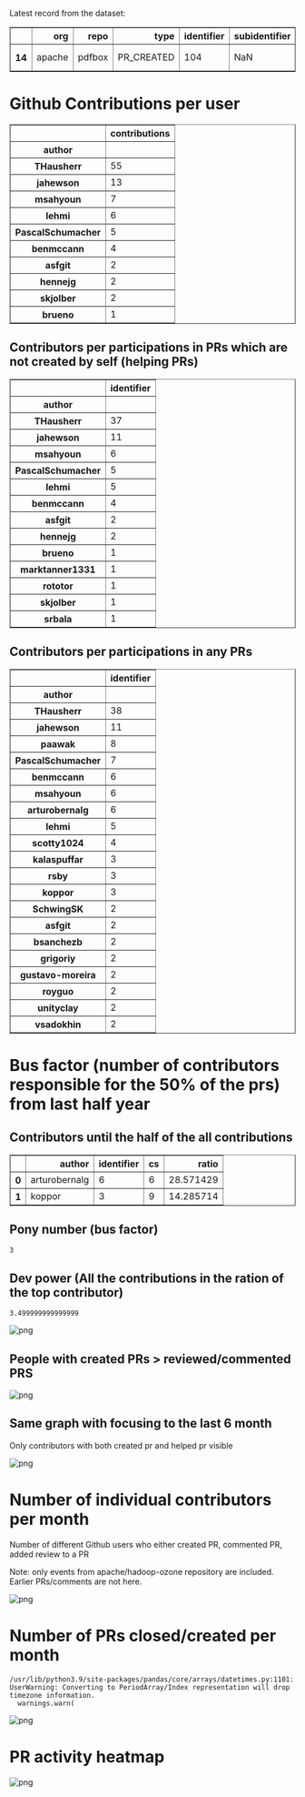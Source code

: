Latest record from the dataset:




<div>
<table border="1" class="dataframe">
  <thead>
    <tr style="text-align: right;">
      <th></th>
      <th>org</th>
      <th>repo</th>
      <th>type</th>
      <th>identifier</th>
      <th>subidentifier</th>
      <th>date</th>
      <th>author</th>
      <th>owner</th>
      <th>project</th>
    </tr>
  </thead>
  <tbody>
    <tr>
      <th>14</th>
      <td>apache</td>
      <td>pdfbox</td>
      <td>PR_CREATED</td>
      <td>104</td>
      <td>NaN</td>
      <td>2021-02-05 02:43:29+00:00</td>
      <td>zengquan</td>
      <td>zengquan</td>
      <td>pdfbox</td>
    </tr>
  </tbody>
</table>
</div>



# Github Contributions per user





<div>
<table border="1" class="dataframe">
  <thead>
    <tr style="text-align: right;">
      <th></th>
      <th>contributions</th>
    </tr>
    <tr>
      <th>author</th>
      <th></th>
    </tr>
  </thead>
  <tbody>
    <tr>
      <th>THausherr</th>
      <td>55</td>
    </tr>
    <tr>
      <th>jahewson</th>
      <td>13</td>
    </tr>
    <tr>
      <th>msahyoun</th>
      <td>7</td>
    </tr>
    <tr>
      <th>lehmi</th>
      <td>6</td>
    </tr>
    <tr>
      <th>PascalSchumacher</th>
      <td>5</td>
    </tr>
    <tr>
      <th>benmccann</th>
      <td>4</td>
    </tr>
    <tr>
      <th>asfgit</th>
      <td>2</td>
    </tr>
    <tr>
      <th>hennejg</th>
      <td>2</td>
    </tr>
    <tr>
      <th>skjolber</th>
      <td>2</td>
    </tr>
    <tr>
      <th>brueno</th>
      <td>1</td>
    </tr>
  </tbody>
</table>
</div>



## Contributors per participations in PRs which are not created by self (helping PRs)




<div>
<table border="1" class="dataframe">
  <thead>
    <tr style="text-align: right;">
      <th></th>
      <th>identifier</th>
    </tr>
    <tr>
      <th>author</th>
      <th></th>
    </tr>
  </thead>
  <tbody>
    <tr>
      <th>THausherr</th>
      <td>37</td>
    </tr>
    <tr>
      <th>jahewson</th>
      <td>11</td>
    </tr>
    <tr>
      <th>msahyoun</th>
      <td>6</td>
    </tr>
    <tr>
      <th>PascalSchumacher</th>
      <td>5</td>
    </tr>
    <tr>
      <th>lehmi</th>
      <td>5</td>
    </tr>
    <tr>
      <th>benmccann</th>
      <td>4</td>
    </tr>
    <tr>
      <th>asfgit</th>
      <td>2</td>
    </tr>
    <tr>
      <th>hennejg</th>
      <td>2</td>
    </tr>
    <tr>
      <th>brueno</th>
      <td>1</td>
    </tr>
    <tr>
      <th>marktanner1331</th>
      <td>1</td>
    </tr>
    <tr>
      <th>rototor</th>
      <td>1</td>
    </tr>
    <tr>
      <th>skjolber</th>
      <td>1</td>
    </tr>
    <tr>
      <th>srbala</th>
      <td>1</td>
    </tr>
  </tbody>
</table>
</div>



## Contributors per participations in any PRs




<div>
<table border="1" class="dataframe">
  <thead>
    <tr style="text-align: right;">
      <th></th>
      <th>identifier</th>
    </tr>
    <tr>
      <th>author</th>
      <th></th>
    </tr>
  </thead>
  <tbody>
    <tr>
      <th>THausherr</th>
      <td>38</td>
    </tr>
    <tr>
      <th>jahewson</th>
      <td>11</td>
    </tr>
    <tr>
      <th>paawak</th>
      <td>8</td>
    </tr>
    <tr>
      <th>PascalSchumacher</th>
      <td>7</td>
    </tr>
    <tr>
      <th>benmccann</th>
      <td>6</td>
    </tr>
    <tr>
      <th>msahyoun</th>
      <td>6</td>
    </tr>
    <tr>
      <th>arturobernalg</th>
      <td>6</td>
    </tr>
    <tr>
      <th>lehmi</th>
      <td>5</td>
    </tr>
    <tr>
      <th>scotty1024</th>
      <td>4</td>
    </tr>
    <tr>
      <th>kalaspuffar</th>
      <td>3</td>
    </tr>
    <tr>
      <th>rsby</th>
      <td>3</td>
    </tr>
    <tr>
      <th>koppor</th>
      <td>3</td>
    </tr>
    <tr>
      <th>SchwingSK</th>
      <td>2</td>
    </tr>
    <tr>
      <th>asfgit</th>
      <td>2</td>
    </tr>
    <tr>
      <th>bsanchezb</th>
      <td>2</td>
    </tr>
    <tr>
      <th>grigoriy</th>
      <td>2</td>
    </tr>
    <tr>
      <th>gustavo-moreira</th>
      <td>2</td>
    </tr>
    <tr>
      <th>royguo</th>
      <td>2</td>
    </tr>
    <tr>
      <th>unityclay</th>
      <td>2</td>
    </tr>
    <tr>
      <th>vsadokhin</th>
      <td>2</td>
    </tr>
  </tbody>
</table>
</div>



# Bus factor (number of contributors responsible for the 50% of the prs) from last half year

## Contributors until the half of the all contributions




<div>
<table border="1" class="dataframe">
  <thead>
    <tr style="text-align: right;">
      <th></th>
      <th>author</th>
      <th>identifier</th>
      <th>cs</th>
      <th>ratio</th>
    </tr>
  </thead>
  <tbody>
    <tr>
      <th>0</th>
      <td>arturobernalg</td>
      <td>6</td>
      <td>6</td>
      <td>28.571429</td>
    </tr>
    <tr>
      <th>1</th>
      <td>koppor</td>
      <td>3</td>
      <td>9</td>
      <td>14.285714</td>
    </tr>
  </tbody>
</table>
</div>



## Pony number (bus factor)




    3



## Dev power (All the contributions in the ration of the top contributor)




    3.499999999999999




    
![png](github-contributions_files/github-contributions_18_0.png)
    


## People with created PRs > reviewed/commented PRS


    
![png](github-contributions_files/github-contributions_21_0.png)
    


## Same graph with focusing to the last 6 month

Only contributors with both created pr and helped pr visible


    
![png](github-contributions_files/github-contributions_25_0.png)
    


# Number of individual contributors per month

Number of different Github users who either created PR, commented PR, added review to a PR

Note: only events from apache/hadoop-ozone repository are included. Earlier PRs/comments are not here.


    
![png](github-contributions_files/github-contributions_28_0.png)
    


# Number of PRs closed/created per month

    /usr/lib/python3.9/site-packages/pandas/core/arrays/datetimes.py:1101: UserWarning: Converting to PeriodArray/Index representation will drop timezone information.
      warnings.warn(



    
![png](github-contributions_files/github-contributions_31_0.png)
    


# PR activity heatmap


    
![png](github-contributions_files/github-contributions_34_0.png)
    

